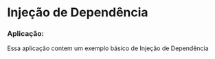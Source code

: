 # Injeção de Dependência

<h3>Aplicação:</h3>
<p>Essa aplicação contem um exemplo básico de Injeção de Dependência</p>
